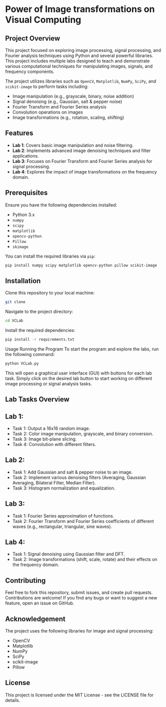 # Power of Image transformations on Visual Computing

## Project Overview
This project focused on exploring image processing, signal processing, and Fourier analysis techniques using Python and several powerful libraries. This project includes multiple labs designed to teach and demonstrate various computational techniques for manipulating images, signals, and frequency components.

The project utilizes libraries such as `OpenCV`, `Matplotlib`, `NumPy`, `SciPy`, and `scikit-image` to perform tasks including:

- Image manipulation (e.g., grayscale, binary, noise addition)
- Signal denoising (e.g., Gaussian, salt & pepper noise)
- Fourier Transform and Fourier Series analysis
- Convolution operations on images
- Image transformations (e.g., rotation, scaling, shifting)

## Features

- **Lab 1**: Covers basic image manipulation and noise filtering.
- **Lab 2**: Implements advanced image denoising techniques and filter applications.
- **Lab 3**: Focuses on Fourier Transform and Fourier Series analysis for signal processing.
- **Lab 4**: Explores the impact of image transformations on the frequency domain.

## Prerequisites

Ensure you have the following dependencies installed:

- Python 3.x
- `numpy`
- `scipy`
- `matplotlib`
- `opencv-python`
- `Pillow`
- `skimage`

You can install the required libraries via `pip`:

```bash
pip install numpy scipy matplotlib opencv-python pillow scikit-image
```
## Installation
Clone this repository to your local machine:
```bash
git clone
```
Navigate to the project directory:
```bash
cd VCLab
```
Install the required dependencies:
```bash
pip install -r requirements.txt
```
Usage
Running the Program
To start the program and explore the labs, run the following command:

```bash
python VCLab.py
```
This will open a graphical user interface (GUI) with buttons for each lab task. Simply click on the desired lab button to start working on different image processing or signal analysis tasks.

## Lab Tasks Overview
## Lab 1:
- Task 1: Output a 16x16 random image.
- Task 2: Color image manipulation, grayscale, and binary conversion.
- Task 3: Image bit-plane slicing.
- Task 4: Convolution with different filters.

## Lab 2:
- Task 1: Add Gaussian and salt & pepper noise to an image.
- Task 2: Implement various denoising filters (Averaging, Gaussian Averaging, Bilateral Filter, Median Filter).
- Task 3: Histogram normalization and equalization.

## Lab 3:
- Task 1: Fourier Series approximation of functions.
- Task 2: Fourier Transform and Fourier Series coefficients of different waves (e.g., rectangular, triangular, sine waves).

## Lab 4:
- Task 1: Signal denoising using Gaussian filter and DFT.
- Task 2: Image transformations (shift, scale, rotate) and their effects on the frequency domain.

## Contributing
Feel free to fork this repository, submit issues, and create pull requests. Contributions are welcome! If you find any bugs or want to suggest a new feature, open an issue on GitHub.

## Acknowledgement
The project uses the following libraries for image and signal processing:
- OpenCV
- Matplotlib
- NumPy
- SciPy
- scikit-image
- Pillow

## License
This project is licensed under the MIT License - see the LICENSE file for details.

